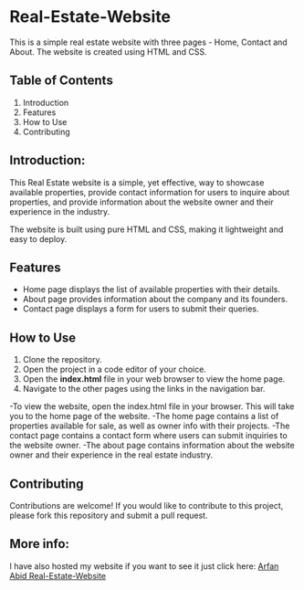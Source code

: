 # Real-Estate-Website
This is a simple real estate website with three pages - Home, Contact and About. The website is created using HTML and CSS.


## Table of Contents
1. Introduction
2. Features
2. How to Use
4. Contributing

## Introduction: 
This Real Estate website is a simple, yet effective, way to showcase available properties, provide contact information for users to inquire about properties, and provide information about the website owner and their experience in the industry.

The website is built using pure HTML and CSS, making it lightweight and easy to deploy.

## Features
- Home page displays the list of available properties with their details.
- About page provides information about the company and its founders.
- Contact page displays a form for users to submit their queries.

## How to Use
1. Clone the repository.
2. Open the project in a code editor of your choice.
3. Open the **index.html** file in your web browser to view the home page.
4. Navigate to the other pages using the links in the navigation bar.


-To view the website, open the index.html file in your browser. This will take you to the home page of the website.
-The home page contains a list of properties available for sale, as well as owner info with their projects.
-The contact page contains a contact form where users can submit inquiries to the website owner.
-The about page contains information about the website owner and their experience in the real estate industry.

## Contributing
Contributions are welcome! If you would like to contribute to this project, please fork this repository and submit a pull request.


## More info:

I have also hosted my website if you want to see it just click here: [Arfan Abid Real-Estate-Website](https://latif-real-estate.000webhostapp.com/)


